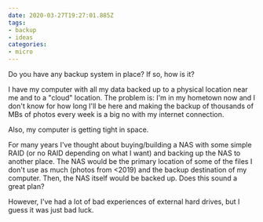 ```yaml
---
date: 2020-03-27T19:27:01.885Z
tags:
- backup
- ideas
categories:
- micro
---
```


Do you have any backup system in place? If so, how is it?

I have my computer with all my data backed up to a physical location near me and to a "cloud" location. The problem is: I'm in my hometown now and I don't know for how long I'll be here and making the backup of thousands of MBs of photos every week is a big no with my internet connection.

Also, my computer is getting tight in space.

For many years I've thought about buying/building a NAS with some simple RAID (or no RAID depending on what I want) and backing up the NAS to another place. The NAS would be the primary location of some of the files I don't use as much (photos from <2019) and the backup destination of my computer. Then, the NAS itself would be backed up. Does this sound a great plan?

However, I've had a lot of bad experiences of external hard drives, but I guess it was just bad luck.
